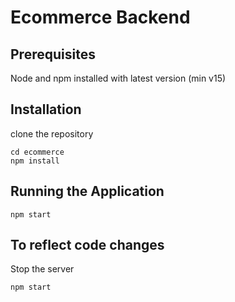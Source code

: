 # Ecommerce Backend

## Prerequisites

Node and npm installed with latest version (min v15)


## Installation

clone the repository

```
cd ecommerce
npm install
```


## Running the Application

```
npm start
```


## To reflect code changes
Stop the server
```
npm start
```

